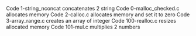 Code 1-string_nconcat concatenates 2 string
Code 0-malloc_checked.c allocates memory
Code 2-calloc.c allocates memory and set it to zero
Code 3-array_range.c creates an array of integer
Code 100-realloc.c resizes allocated memory
Code 101-mul.c multiplies 2 numbers
